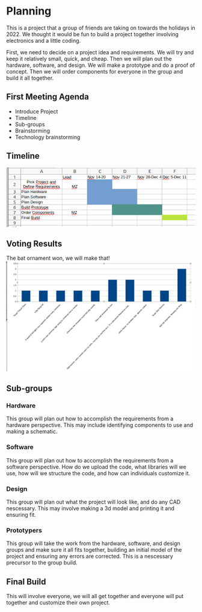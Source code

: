 
# Planning

This is a project that a group of friends are taking on towards the holidays in 2022. We thought it would be fun to build a project together involving electronics and a little coding.  

First, we need to decide on a project idea and requirements. We will try and keep it relatively small, quick, and cheap. Then we will plan out the hardware, software, and design. We will make a prototype and do a proof of concept. Then we will order components for everyone in the group and build it all together.

## First Meeting Agenda
* Introduce Project
* Timeline
* Sub-groups
* Brainstorming
* Technology brainstorming

## Timeline
![gantt_chart](./project_plan.png)

## Voting Results
The bat ornament won, we will make that!
![voting_results](./vote_count.png)

## Sub-groups
### Hardware
This group will plan out how to accomplish the requirements from a hardware perspective. This may include identifying components to use and making a schematic.
### Software
This group will plan out how to accomplish the requirements from a software perspective. How do we upload the code, what libraries will we use, how will we structure the code, and how can individuals customize it.
### Design
This group will plan out what the project will look like, and do any CAD nescessary. This may involve making a 3d model and printing it and ensuring fit.
### Prototypers
This group will take the work from the hardware, software, and design groups and make sure it all fits together, building an initial model of the project and ensuring any errors are corrected. This is a nescessary precursor to the group build.


## Final Build
This will involve everyone, we will all get together and everyone will put together and customize their own project.
